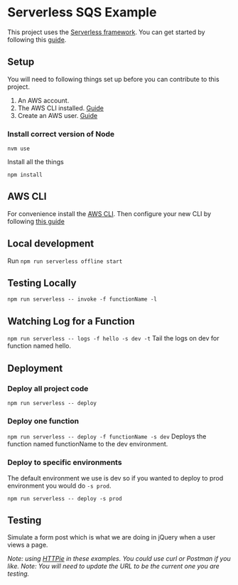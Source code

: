 # Serverless SQS Example

This project uses the [Serverless framework](https://serverless.com).
You can get started by following this [guide](https://serverless.com/framework/docs/providers/aws/guide/quick-start/).

## Setup

You will need to following things set up before you can contribute to this project.

1. An AWS account.
2. The AWS CLI installed. [Guide](https://docs.aws.amazon.com/cli/latest/userguide/installing.html)
3. Create an AWS user. [Guide](https://serverless.com/framework/docs/providers/aws/guide/credentials/)


### Install correct version of Node

`nvm use`

Install all the things

`npm install`

## AWS CLI

For convenience install the [AWS CLI](https://docs.aws.amazon.com/cli/latest/userguide/installing.html).
Then configure your new CLI by following [this guide](https://docs.aws.amazon.com/cli/latest/userguide/cli-chap-getting-started.html)

## Local development

Run `npm run serverless offline start`

## Testing Locally

`npm run serverless -- invoke -f functionName -l`

## Watching Log for a Function

`npm run serverless -- logs -f hello -s dev -t`
Tail the logs on dev for function named hello.


## Deployment

### Deploy all project code

`npm run serverless -- deploy`

### Deploy one function

`npm run serverless -- deploy -f functionName -s dev`
Deploys the function named functionName to the dev environment.


### Deploy to specific environments

The default environment we use is dev so if you wanted to deploy to prod environment you would do `-s prod`.

`npm run serverless -- deploy -s prod`

## Testing

Simulate a form post which is what we are doing in jQuery when a user views a page.

*Note: using [HTTPie](https://httpie.org/) in these examples. You could use curl or Postman if you like.*
*Note: You will need to update the URL to be the current one you are testing.*

